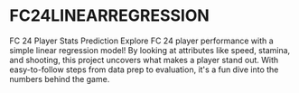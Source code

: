 # FC24LINEARREGRESSION
FC 24 Player Stats Prediction Explore FC 24 player performance with a simple linear regression model! By looking at attributes like speed, stamina, and shooting, this project uncovers what makes a player stand out. With easy-to-follow steps from data prep to evaluation, it's a fun dive into the numbers behind the game. 
